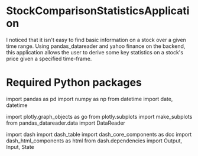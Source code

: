 # StockComparisonStatisticsApplication
I noticed that it isn't easy to find basic information on a stock over a given time range. 
Using pandas_datareader and yahoo finance on the backend, this application allows the user to derive some key 
statistics on a stock's price given a specified time-frame. 

# Required Python packages
import pandas as pd
import numpy as np
from datetime import date, datetime

import plotly.graph_objects as go
from plotly.subplots import make_subplots
from pandas_datareader.data import DataReader

import dash
import dash_table
import dash_core_components as dcc
import dash_html_components as html
from dash.dependencies import Output, Input, State

